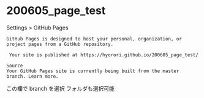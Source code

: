 # 200605_page_test

Settings > GitHub Pages

```
GitHub Pages is designed to host your personal, organization, or project pages from a GitHub repository.

 Your site is published at https://hyorori.github.io/200605_page_test/
 
Source
Your GitHub Pages site is currently being built from the master branch. Learn more.

```

この欄で branch を選択
フォルダも選択可能
